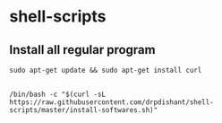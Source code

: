 # shell-scripts

## Install all regular program 
``` sudo apt-get update && sudo apt-get install curl ```
##
```/bin/bash -c "$(curl -sL https://raw.githubusercontent.com/drpdishant/shell-scripts/master/install-softwares.sh)"```
